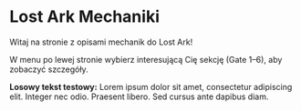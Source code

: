 # Lost Ark Mechaniki

Witaj na stronie z opisami mechanik do Lost Ark!

W menu po lewej stronie wybierz interesującą Cię sekcję (Gate 1–6), aby zobaczyć szczegóły.

**Losowy tekst testowy:**
Lorem ipsum dolor sit amet, consectetur adipiscing elit. Integer nec odio. Praesent libero. Sed cursus ante dapibus diam.